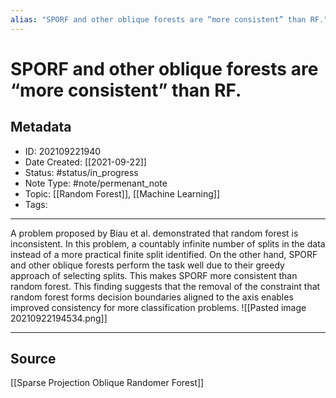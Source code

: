 ```yaml
---
alias: "SPORF and other oblique forests are “more consistent” than RF."
---
```

# SPORF and other oblique forests are “more consistent” than RF.
## Metadata
- ID: 202109221940
- Date Created: [[2021-09-22]]
- Status: #status/in_progress
- Note Type: #note/permenant_note
- Topic: [[Random Forest]], [[Machine Learning]]
- Tags: 
---

A problem proposed by Biau et al. demonstrated that random forest is inconsistent. In this problem, a countably infinite number of splits in the data instead of a more practical finite split identified. On the other hand, SPORF and other oblique forests perform the task well due to their greedy approach of selecting splits. This makes SPORF more consistent than random forest. This finding suggests that the removal of the constraint that random forest forms decision boundaries aligned to the axis enables improved consistency for more classification problems.
![[Pasted image 20210922194534.png]]

---
## Source
[[Sparse Projection Oblique Randomer Forest]]